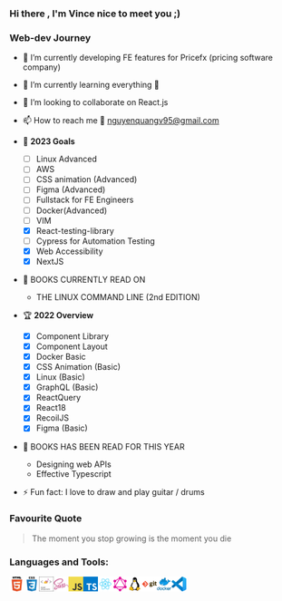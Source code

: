 ### Hi there , I'm Vince nice to meet you ;)


### Web-dev Journey

- 🔭 I’m currently developing FE features for Pricefx (pricing software company)
- 🌱 I’m currently learning everything 🤣
- 👯 I’m looking to collaborate on React.js
- 📫 How to reach me :email: nguyenquangv95@gmail.com
- :shopping_cart:  **2023 Goals**
   - [ ] Linux Advanced
   - [ ] AWS
   - [ ] CSS animation (Advanced)
   - [ ] Figma (Advanced)
   - [ ] Fullstack for FE Engineers
   - [ ] Docker(Advanced)
   - [ ] VIM
   - [x] React-testing-library
   - [ ] Cypress for Automation Testing
   - [x] Web Accessibility
   - [x] NextJS

- :open_book: BOOKS CURRENTLY READ ON
   - THE LINUX COMMAND LINE (2nd EDITION) 


- :trophy: **2022 Overview**
   - [x] Component Library 
   - [x] Component Layout
   - [x] Docker Basic
   - [x] CSS Animation (Basic) 
   - [x] Linux (Basic)
   - [x] GraphQL (Basic)
   - [x] ReactQuery
   - [x] React18
   - [x] RecoilJS 
   - [x] Figma (Basic) 
   
- :open_book: BOOKS HAS BEEN READ FOR THIS YEAR
   - Designing web APIs
   - Effective Typescript



- ⚡ Fun fact: I love to draw and play guitar / drums



### Favourite Quote

> The moment you stop growing is the moment you die


### Languages and Tools:

<img align="left" alt="HTML5" width="26px" src="https://raw.githubusercontent.com/github/explore/80688e429a7d4ef2fca1e82350fe8e3517d3494d/topics/html/html.png" />
<img align="left" alt="CSS3" width="26px" src="https://raw.githubusercontent.com/github/explore/80688e429a7d4ef2fca1e82350fe8e3517d3494d/topics/css/css.png" />
<img align="left" alt="Styled-component" width="26px" src="https://raw.githubusercontent.com/github/explore/80688e429a7d4ef2fca1e82350fe8e3517d3494d/topics/styled-components/styled-components.png" />
<img align="left" alt="Sass" width="26px" src="https://raw.githubusercontent.com/github/explore/80688e429a7d4ef2fca1e82350fe8e3517d3494d/topics/sass/sass.png" />
<img align="left" alt="JavaScript" width="26px" src="https://raw.githubusercontent.com/github/explore/80688e429a7d4ef2fca1e82350fe8e3517d3494d/topics/javascript/javascript.png" />
<img align="left" alt="TypeScript" width="26px" src="https://raw.githubusercontent.com/github/explore/80688e429a7d4ef2fca1e82350fe8e3517d3494d/topics/typescript/typescript.png" />
<img align="left" alt="React" width="26px" src="https://raw.githubusercontent.com/github/explore/80688e429a7d4ef2fca1e82350fe8e3517d3494d/topics/react/react.png" />
<img align="left" alt="GraphQL" width="26px" src="https://raw.githubusercontent.com/github/explore/80688e429a7d4ef2fca1e82350fe8e3517d3494d/topics/graphql/graphql.png" />
<img align="left" alt="Linux" width="26px" src="https://raw.githubusercontent.com/github/explore/80688e429a7d4ef2fca1e82350fe8e3517d3494d/topics/linux/linux.png" />
<img align="left" alt="Git" width="26px" src="https://raw.githubusercontent.com/github/explore/80688e429a7d4ef2fca1e82350fe8e3517d3494d/topics/git/git.png" />
<img align="left" alt="Docker" width="26px" src="https://raw.githubusercontent.com/github/explore/80688e429a7d4ef2fca1e82350fe8e3517d3494d/topics/docker/docker.png" />
<img align="left" alt="Visual Studio Code" width="26px" src="https://raw.githubusercontent.com/github/explore/80688e429a7d4ef2fca1e82350fe8e3517d3494d/topics/visual-studio-code/visual-studio-code.png" />

